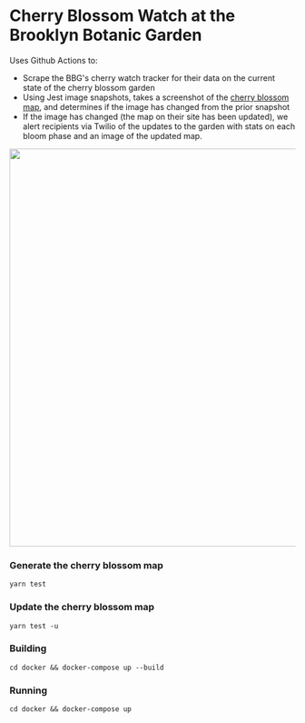 # Cherry Blossom Watch at the Brooklyn Botanic Garden

Uses Github Actions to:
- Scrape the BBG's cherry watch tracker for their data on the current state of the cherry blossom garden
- Using Jest image snapshots, takes a screenshot of the [cherry blossom map](https://www.bbg.org/collections/cherries), and determines if the image has changed from the prior snapshot
- If the image has changed (the map on their site has been updated), we alert recipients via Twilio of the updates to the garden with stats on each bloom phase and an image of the updated map.

<img src="https://user-images.githubusercontent.com/25395806/165341846-239d6da7-7f31-4266-893f-f6c4340243ed.PNG" width="700" height="auto">

### Generate the cherry blossom map
`yarn test`

### Update the cherry blossom map
`yarn test -u`

### Building

`cd docker && docker-compose up --build`

### Running

`cd docker && docker-compose up`
